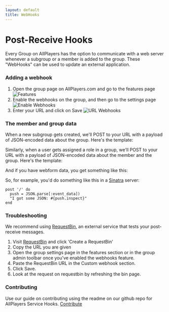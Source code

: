 ```yaml
---
layout: default
title: WebHooks
---
```

# Post-Receive Hooks

Every Group on AllPlayers has the option to communicate with a web server whenever a subgroup or a member is added to the group. These "WebHooks" can be used to update an external application.

### Adding a webhook
1.   Open the group page on AllPlayers.com and go to the features page
![Features](http://content.screencast.com/users/artkon/folders/Jing/media/1c985590-471c-4f5d-8f6e-6f58db65a9e7/00000030.png)
2.   Enable the webhooks on the group, and then go to the settings page
![Enable Webhooks](http://content.screencast.com/users/artkon/folders/Jing/media/4d0126f8-3192-4161-b348-445e5c693337/00000031.png)
3.   Enter your URL and click on Save
![URL Webhooks](http://content.screencast.com/users/artkon/folders/Jing/media/6be36afe-c262-490e-a504-d09ef32e3456/00000032.png)

### The member and group data

When a new subgroup gets created, we'll POST to your URL with a payload of JSON-encoded data about the group. Here's the template:

<script src="https://gist.github.com/arturo-c/5868677.js"></script>

Similarly, when a user gets assigned a role in a group, we'll POST to your URL with a payload of JSON-encoded data about the member and the group. Here's the template:

<script src="https://gist.github.com/arturo-c/5869554.js"></script>

And if you have webform data, you get something like this:

<script src="https://gist.github.com/arturo-c/8544271.js"></script>

So, for example, you'd do something like this in a [Sinatra](http://sinatra.rubyforge.org/) server:

    post '/' do
      push = JSON.parse[:event_data])
      "I got some JSON: #{push.inspect}"
    end

### Troubleshooting

We recommend using [RequestBin](http://requestb.in/), an external service that tests your post-receive messages.

1.   Visit [RequestBin](http://requestb.in/) and click 'Create a RequestBin'
2.   Copy the URL you are given
3.   Open the group settings page in the features section or in the group admin toolbar once you've enabled the webhooks feature.
4.   Paste the RequestBin URL in the Custom webhook section.
5.   Click Save.
6.   Look at the request on requestbin by refreshing the bin page.

### Contributing

Use our guide on contributing using the readme on our github repo for AllPlayers Service Hooks. [Contribute](https://github.com/AllPlayers/service-webhooks)
